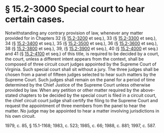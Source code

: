 # § 15.2-3000 Special court to hear certain cases.

<p>Notwithstanding any contrary provision of law, whenever any matter provided for in Chapters 32 (§ <a href='http://law.lis.virginia.gov/vacode/15.2-3200/'>15.2-3200</a> et seq.), 33 (§ <a href='http://law.lis.virginia.gov/vacode/15.2-3300/'>15.2-3300</a> et seq.), 34 (§ <a href='http://law.lis.virginia.gov/vacode/15.2-3400/'>15.2-3400</a> et seq.), 35 (§ <a href='http://law.lis.virginia.gov/vacode/15.2-3500/'>15.2-3500</a> et seq.), 36 (§ <a href='http://law.lis.virginia.gov/vacode/15.2-3600/'>15.2-3600</a> et seq.), 38 (§ <a href='http://law.lis.virginia.gov/vacode/15.2-3800/'>15.2-3800</a> et seq.), 39, (§ <a href='http://law.lis.virginia.gov/vacode/15.2-3900/'>15.2-3900</a> et seq.), 40 (§ <a href='http://law.lis.virginia.gov/vacode/15.2-4000/'>15.2-4000</a> et seq.) and 41 (§ <a href='http://law.lis.virginia.gov/vacode/15.2-4100/'>15.2-4100</a> et seq.) of this title, is required to be decided by a court, the court, unless a different intent appears from the context, shall be composed of three circuit court judges appointed by the Supreme Court of Virginia. Such special court shall sit without a jury. The three judges shall be chosen from a panel of fifteen judges selected to hear such matters by the Supreme Court. Such judges shall remain on the panel for a period of time determined by the Chief Justice of the Supreme Court unless otherwise provided by law. When any petition or other matter required by the above-stated chapters to be decided by the special court is filed in a circuit court, the chief circuit court judge shall certify the filing to the Supreme Court and request the appointment of three members from the panel to hear the matter. No judge may be appointed to hear a matter involving jurisdictions in his own circuit.</p><p>1979, c. 85, § 15.1-1168; 1983, c. 523; 1985, c. 66; 1988, c. 881; 1997, c. 587.</p>